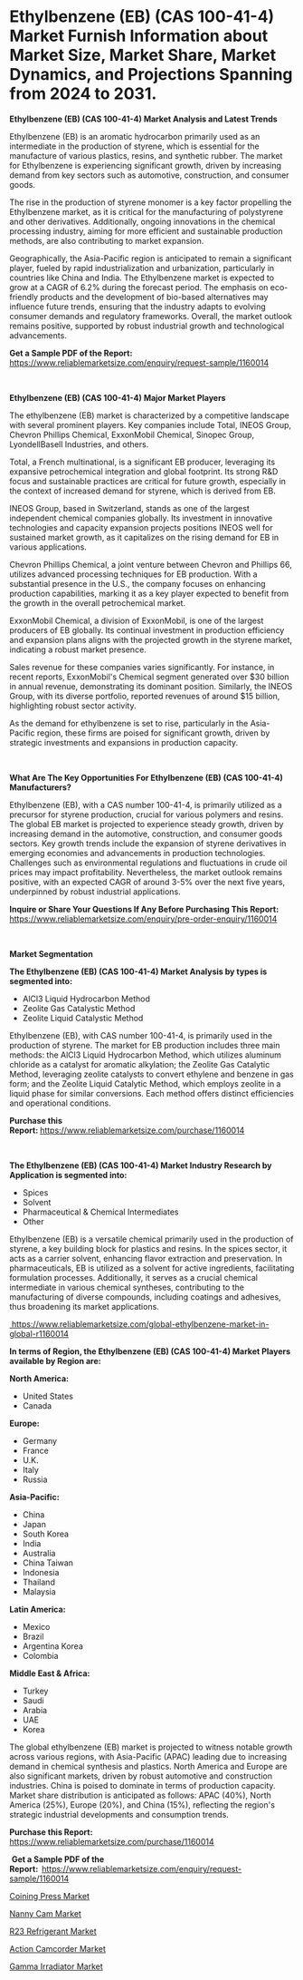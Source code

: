 <p><h1>Ethylbenzene (EB) (CAS 100-41-4) Market Furnish Information about Market Size, Market Share, Market Dynamics, and Projections Spanning from 2024 to 2031.</h1></p><p><strong>Ethylbenzene (EB) (CAS 100-41-4) Market Analysis and Latest Trends</strong></p>
<p><p>Ethylbenzene (EB) is an aromatic hydrocarbon primarily used as an intermediate in the production of styrene, which is essential for the manufacture of various plastics, resins, and synthetic rubber. The market for Ethylbenzene is experiencing significant growth, driven by increasing demand from key sectors such as automotive, construction, and consumer goods. </p><p>The rise in the production of styrene monomer is a key factor propelling the Ethylbenzene market, as it is critical for the manufacturing of polystyrene and other derivatives. Additionally, ongoing innovations in the chemical processing industry, aiming for more efficient and sustainable production methods, are also contributing to market expansion.</p><p>Geographically, the Asia-Pacific region is anticipated to remain a significant player, fueled by rapid industrialization and urbanization, particularly in countries like China and India. The Ethylbenzene market is expected to grow at a CAGR of 6.2% during the forecast period. The emphasis on eco-friendly products and the development of bio-based alternatives may influence future trends, ensuring that the industry adapts to evolving consumer demands and regulatory frameworks. Overall, the market outlook remains positive, supported by robust industrial growth and technological advancements.</p></p>
<p><strong>Get a Sample PDF of the Report:&nbsp;</strong> <a href="https://www.reliablemarketsize.com/enquiry/request-sample/1160014?utm_campaign=1911&utm_medium=2&utm_source=Github&utm_content=ia&utm_term=26122024&utm_id=ethylbenzene-eb-cas-100-41-4">https://www.reliablemarketsize.com/enquiry/request-sample/1160014</a></p>
<p>&nbsp;</p>
<p><strong>Ethylbenzene (EB) (CAS 100-41-4) Major Market Players</strong></p>
<p><p>The ethylbenzene (EB) market is characterized by a competitive landscape with several prominent players. Key companies include Total, INEOS Group, Chevron Phillips Chemical, ExxonMobil Chemical, Sinopec Group, LyondellBasell Industries, and others.</p><p>Total, a French multinational, is a significant EB producer, leveraging its expansive petrochemical integration and global footprint. Its strong R&D focus and sustainable practices are critical for future growth, especially in the context of increased demand for styrene, which is derived from EB.</p><p>INEOS Group, based in Switzerland, stands as one of the largest independent chemical companies globally. Its investment in innovative technologies and capacity expansion projects positions INEOS well for sustained market growth, as it capitalizes on the rising demand for EB in various applications.</p><p>Chevron Phillips Chemical, a joint venture between Chevron and Phillips 66, utilizes advanced processing techniques for EB production. With a substantial presence in the U.S., the company focuses on enhancing production capabilities, marking it as a key player expected to benefit from the growth in the overall petrochemical market.</p><p>ExxonMobil Chemical, a division of ExxonMobil, is one of the largest producers of EB globally. Its continual investment in production efficiency and expansion plans aligns with the projected growth in the styrene market, indicating a robust market presence.</p><p>Sales revenue for these companies varies significantly. For instance, in recent reports, ExxonMobil's Chemical segment generated over $30 billion in annual revenue, demonstrating its dominant position. Similarly, the INEOS Group, with its diverse portfolio, reported revenues of around $15 billion, highlighting robust sector activity.</p><p>As the demand for ethylbenzene is set to rise, particularly in the Asia-Pacific region, these firms are poised for significant growth, driven by strategic investments and expansions in production capacity.</p></p>
<p>&nbsp;</p>
<p><strong>What Are The Key Opportunities For Ethylbenzene (EB) (CAS 100-41-4) Manufacturers?</strong></p>
<p><p>Ethylbenzene (EB), with a CAS number 100-41-4, is primarily utilized as a precursor for styrene production, crucial for various polymers and resins. The global EB market is projected to experience steady growth, driven by increasing demand in the automotive, construction, and consumer goods sectors. Key growth trends include the expansion of styrene derivatives in emerging economies and advancements in production technologies. Challenges such as environmental regulations and fluctuations in crude oil prices may impact profitability. Nevertheless, the market outlook remains positive, with an expected CAGR of around 3-5% over the next five years, underpinned by robust industrial applications.</p></p>
<p><strong>Inquire or Share Your Questions If Any Before Purchasing This Report:</strong> <a href="https://www.reliablemarketsize.com/enquiry/pre-order-enquiry/1160014?utm_campaign=1911&utm_medium=2&utm_source=Github&utm_content=ia&utm_term=26122024&utm_id=ethylbenzene-eb-cas-100-41-4">https://www.reliablemarketsize.com/enquiry/pre-order-enquiry/1160014</a></p>
<p>&nbsp;</p>
<p><strong>Market Segmentation</strong></p>
<p><strong>The Ethylbenzene (EB) (CAS 100-41-4) Market Analysis by types is segmented into:</strong></p>
<p><ul><li>AlCl3 Liquid Hydrocarbon Method</li><li>Zeolite Gas Catalystic Method</li><li>Zeolite Liquid Catalystic Method</li></ul></p>
<p><p>Ethylbenzene (EB), with CAS number 100-41-4, is primarily used in the production of styrene. The market for EB production includes three main methods: the AlCl3 Liquid Hydrocarbon Method, which utilizes aluminum chloride as a catalyst for aromatic alkylation; the Zeolite Gas Catalytic Method, leveraging zeolite catalysts to convert ethylene and benzene in gas form; and the Zeolite Liquid Catalytic Method, which employs zeolite in a liquid phase for similar conversions. Each method offers distinct efficiencies and operational conditions.</p></p>
<p><strong>Purchase this Report:&nbsp;</strong><a href="https://www.reliablemarketsize.com/purchase/1160014?utm_campaign=1911&utm_medium=2&utm_source=Github&utm_content=ia&utm_term=26122024&utm_id=ethylbenzene-eb-cas-100-41-4">https://www.reliablemarketsize.com/purchase/1160014</a></p>
<p>&nbsp;</p>
<p><strong>The Ethylbenzene (EB) (CAS 100-41-4) Market Industry Research by Application is segmented into:</strong></p>
<p><ul><li>Spices</li><li>Solvent</li><li>Pharmaceutical & Chemical Intermediates</li><li>Other</li></ul></p>
<p><p>Ethylbenzene (EB) is a versatile chemical primarily used in the production of styrene, a key building block for plastics and resins. In the spices sector, it acts as a carrier solvent, enhancing flavor extraction and preservation. In pharmaceuticals, EB is utilized as a solvent for active ingredients, facilitating formulation processes. Additionally, it serves as a crucial chemical intermediate in various chemical syntheses, contributing to the manufacturing of diverse compounds, including coatings and adhesives, thus broadening its market applications.</p></p>
<p><a href="https://www.reliablemarketsize.com/global-ethylbenzene-market-in-global-r1160014?utm_campaign=1911&utm_medium=2&utm_source=Github&utm_content=ia&utm_term=26122024&utm_id=ethylbenzene-eb-cas-100-41-4">&nbsp;https://www.reliablemarketsize.com/global-ethylbenzene-market-in-global-r1160014</a></p>
<p><strong>In terms of Region, the Ethylbenzene (EB) (CAS 100-41-4) Market Players available by Region are:</strong></p>
<p>
    <p> <strong> North America: </strong>
        <ul>
            <li>United States</li>
            <li>Canada</li>
        </ul>
        </p> 
    <p> <strong> Europe: </strong>
        <ul>
            <li>Germany</li>
            <li>France</li>
            <li>U.K.</li>
            <li>Italy</li>
            <li>Russia</li>
        </ul>
        </p> 
    <p> <strong> Asia-Pacific: </strong>
        <ul>
            <li>China</li>
            <li>Japan</li>
            <li>South Korea</li>
            <li>India</li>
            <li>Australia</li>
            <li>China Taiwan</li>
            <li>Indonesia</li>
            <li>Thailand</li>
            <li>Malaysia</li>
        </ul>
        </p> 
    <p> <strong> Latin America: </strong>
        <ul>
            <li>Mexico</li>
            <li>Brazil</li>
            <li>Argentina Korea</li>
            <li>Colombia</li>
        </ul>
        </p> 
    <p> <strong> Middle East & Africa: </strong>
        <ul>
            <li>Turkey</li>
            <li>Saudi</li>
            <li>Arabia</li>
            <li>UAE</li>
            <li>Korea</li>
        </ul>
    </p>
    </p>
<p><p>The global ethylbenzene (EB) market is projected to witness notable growth across various regions, with Asia-Pacific (APAC) leading due to increasing demand in chemical synthesis and plastics. North America and Europe are also significant markets, driven by robust automotive and construction industries. China is poised to dominate in terms of production capacity. Market share distribution is anticipated as follows: APAC (40%), North America (25%), Europe (20%), and China (15%), reflecting the region's strategic industrial developments and consumption trends.</p></p>
<p><strong>Purchase this Report: </strong><a href="https://www.reliablemarketsize.com/purchase/1160014?utm_campaign=1911&utm_medium=2&utm_source=Github&utm_content=ia&utm_term=26122024&utm_id=ethylbenzene-eb-cas-100-41-4">https://www.reliablemarketsize.com/purchase/1160014</a></p>
<p>&nbsp;<strong>Get a Sample PDF of the Report:&nbsp;&nbsp;</strong><a href="https://www.reliablemarketsize.com/enquiry/request-sample/1160014?utm_campaign=1911&utm_medium=2&utm_source=Github&utm_content=ia&utm_term=26122024&utm_id=ethylbenzene-eb-cas-100-41-4">https://www.reliablemarketsize.com/enquiry/request-sample/1160014</a></p>
<p><strong></strong></p>
<p><p><a href="https://www.linkedin.com/pulse/in-depth-analysis-coining-press-market-selling-price-global-revenue-7q4yf?utm_campaign=1911&utm_medium=2&utm_source=Github&utm_content=ia&utm_term=26122024&utm_id=ethylbenzene-eb-cas-100-41-4">Coining Press Market</a></p><p><a href="https://www.linkedin.com/pulse/nanny-cam-market-analysis-report-2024-2031-sales-revenue-6ebjf?utm_campaign=1911&utm_medium=2&utm_source=Github&utm_content=ia&utm_term=26122024&utm_id=ethylbenzene-eb-cas-100-41-4">Nanny Cam Market</a></p><p><a href="https://www.linkedin.com/pulse/comprehensive-overview-r23-refrigerant-market-projected-cagr-u6tqf?utm_campaign=1911&utm_medium=2&utm_source=Github&utm_content=ia&utm_term=26122024&utm_id=ethylbenzene-eb-cas-100-41-4">R23 Refrigerant Market</a></p><p><a href="https://www.linkedin.com/pulse/recent-analysis-action-camcorder-market-highlights-trends-xw7gf?utm_campaign=1911&utm_medium=2&utm_source=Github&utm_content=ia&utm_term=26122024&utm_id=ethylbenzene-eb-cas-100-41-4">Action Camcorder Market</a></p><p><a href="https://www.linkedin.com/pulse/gamma-irradiator-market-evaluation-leading-players-organization-45hff?utm_campaign=1911&utm_medium=2&utm_source=Github&utm_content=ia&utm_term=26122024&utm_id=ethylbenzene-eb-cas-100-41-4">Gamma Irradiator Market</a></p></p>